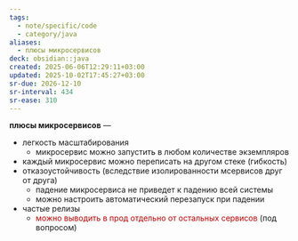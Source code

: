 ```yaml
---
tags:
  - note/specific/code
  - category/java
aliases:
  - плюсы микросервисов
deck: obsidian::java
created: 2025-06-06T12:29:11+03:00
updated: 2025-10-02T17:45:27+03:00
sr-due: 2026-12-10
sr-interval: 434
sr-ease: 310
---
```


**плюсы микросервисов**
—
- легкость масштабирования
	- микросервис можно запустить в любом количестве экземпляров
- каждый микросервис можно переписать на другом стеке (гибкость)
- отказоустойчивость (вследствие изолированности мсервисов друг от друга)
	- падение микросервиса не приведет к падению всей системы
	- можно настроить автоматический перезапуск при падении
- частые релизы
	- <font color="#c00000">можно выводить в прод отдельно от остальных сервисов</font> (под вопросом)
